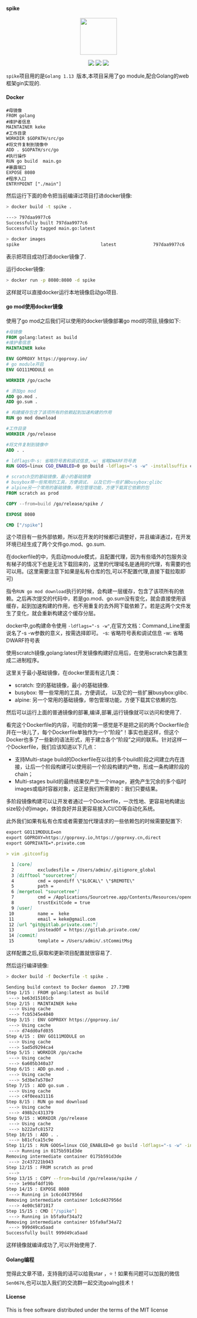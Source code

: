 #### spike
<p align="center">
<img width="100" align="center" src="public/images/logo.png" />
</p>

<p align='center'>
<img src="https://img.shields.io/badge/build-passing-brightgreen.svg">
<a href="https://twitter.com/perfactsen"><img src="https://img.shields.io/badge/twitter-keke-green.svg?style=flat&colorA=009df2"></a>
<a href="https://www.zhihu.com/people/sencoed.com/activities"><img src="https://img.shields.io/badge/%E7%9F%A5%E4%B9%8E-keke-green.svg?style=flat&colorA=009df2"></a>
</p>

`spike`项目用的是`Golang 1.13 `版本,本项目采用了go module,配合Golang的web框架gin实现的.

#### Docker
```docker
#母镜像
FROM golang
#维护者信息
MAINTAINER keke
#工作目录
WORKDIR $GOPATH/src/go
#将文件复制到镜像中
ADD . $GOPATH/src/go
#执行操作
RUN go build  main.go
#暴露端口
EXPOSE 8080
#程序入口
ENTRYPOINT ["./main"]
```

然后运行下面的命令把当前编译过项目打进docker镜像:

```bash
> docker build -t spike .

---> 797daa9977c6
Successfully built 797daa9977c6
Successfully tagged main.go:latest
```

```bash
> docker images 
spike                               latest              797daa9977c6        8 minutes ago       801MB
```

表示把项目成功打进docker镜像了.

运行docker镜像:

```bash
> docker run -p 8080:8080 -d spike
```
这样就可以直接docker运行本地镜像启动go项目.

#### go mod使用docker镜像

使用了go mod之后我们可以使用的docker镜像部署go mod的项目,镜像如下:

```dockerfile
#母镜像
FROM golang:latest as build
#维护者信息
MAINTAINER keke

ENV GOPROXY https://goproxy.io/
# go module开启
ENV GO111MODULE on

WORKDIR /go/cache

# 添加go mod
ADD go.mod .
ADD go.sum .

# 构建缓存包含了该项所有的依赖起到加速构建的作用
RUN go mod download

#工作目录
WORKDIR /go/release

#将文件复制到镜像中
ADD . .

# ldflags中-s: 省略符号表和调试信息,-w: 省略DWARF符号表
RUN GOOS=linux CGO_ENABLED=0 go build -ldflags="-s -w" -installsuffix cgo -o spike main.go

# scratch空的基础镜像，最小的基础镜像
# busybox带一些常用的工具，方便调试， 以及它的一些扩展busybox:glibc
# alpine另一个常用的基础镜像，带包管理功能，方便下载其它依赖的包
FROM scratch as prod

COPY --from=build /go/release/spike /

EXPOSE 8080

CMD ["/spike"]
```
这个项目有一些外部依赖，所以在开发的时候都已调整好，并且编译通过，在开发环境已经生成了两个文件go.mod、go.sum.

在dockerfile的中，先启动module模式，且配置代理，因为有些墙外的包服务没有梯子的情况下也是无法下载回来的，这里的代理域名是通用的代理，有需要的也可以用。(这里需要注意下如果是私有仓库的包,可以不配置代理,直接下载拉取即可)

指令`RUN go mod download`执行的时候，会构建一层缓存，包含了该项所有的依赖。之后再次提交的代码中，若是go.mod、go.sum没有变化，就会直接使用该缓存，起到加速构建的作用，也不用重复的去外网下载依赖了。若是这两个文件发生了变化，就会重新构建这个缓存分层。

docker中,go构建命令使用 `-ldflags="-s -w"`,在官方文档：Command_Line里面说名了-s -w参数的意义，按需选择即可。
-s: 省略符号表和调试信息
-w: 省略DWARF符号表

使用scratch镜像,golang:latest开发镜像构建好应用后，在使用scratch来包裹生成二进制程序。

这里关于最小基础镜像，在docker里面有这几类：

* scratch: 空的基础镜像，最小的基础镜像.
* busybox: 带一些常用的工具，方便调试， 以及它的一些扩展busybox:glibc.
* alpine: 另一个常用的基础镜像，带包管理功能，方便下载其它依赖的包.

然后可以运行上面的普通镜像的部署,编译,部署,运行镜像就可以访问和使用了.

看完这个Dockerfile的内容，可能你的第一感觉是不是把之前的两个Dockerfile合并在一块儿了，每个Dockerfile单独作为一个“阶段”！事实也是这样，但这个Docker也多了一些新的语法形式，用于建立各个“阶段”之间的联系。针对这样一个Dockerfile，我们应该知道以下几点：

* 支持Multi-stage build的Dockerfile在以往的多个build阶段之间建立内在连接，让后一个阶段构建可以使用前一个阶段构建的产物，形成一条构建阶段的chain；
* Multi-stages build的最终结果仅产生一个image，避免产生冗余的多个临时images或临时容器对象，这正是我们所需要的：我们只要结果。

多阶段镜像构建可以让开发者通过一个Dockerfile，一次性地、更容易地构建出size较小的image，体验良好并且更容易接入CI/CD等自动化系统。

此外我们如果有私有仓库或者需要加代理请求的一些依赖包的时候需要配置下:
```markdown
export GO111MODULE=on
export GOPROXY=https://goproxy.io,https://goproxy.cn,direct
export GOPRIVATE=*.private.com
```

```markdown
> vim .gitconfig

  1 [core]
  2         excludesfile = /Users/admin/.gitignore_global
  3 [difftool "sourcetree"]
  4         cmd = opendiff \"$LOCAL\" \"$REMOTE\"
  5         path =
  6 [mergetool "sourcetree"]
  7         cmd = /Applications/Sourcetree.app/Contents/Resources/opendiff-w.sh     \"$LOCAL\" \"$REMOTE\" -ancestor \"$BASE\" -merge \"$MERGED\"
  8         trustExitCode = true
  9 [user]
 10         name =  keke
 11         email = keke@gmail.com
 12 [url "git@gitlab.private.com:"]
 13         insteadOf = https://gitlab.private.com/
 14 [commit]
 15         template = /Users/admin/.stCommitMsg

```
这样配置之后,获取和更新项目配置就很容易了.

然后运行编译镜像:
```bash
> docker build -f Dockerfile -t spike .

Sending build context to Docker daemon  27.73MB
Step 1/15 : FROM golang:latest as build
 ---> be63d15101cb
Step 2/15 : MAINTAINER keke
 ---> Using cache
 ---> fcb5345e4040
Step 3/15 : ENV GOPROXY https://goproxy.io/
 ---> Using cache
 ---> d74dd0afd035
Step 4/15 : ENV GO111MODULE on
 ---> Using cache
 ---> 5ad5d9294ca4
Step 5/15 : WORKDIR /go/cache
 ---> Using cache
 ---> 6a605b340a37
Step 6/15 : ADD go.mod .
 ---> Using cache
 ---> 5d3be7a578e7
Step 7/15 : ADD go.sum .
 ---> Using cache
 ---> c4f0eea31116
Step 8/15 : RUN go mod download
 ---> Using cache
 ---> 498b2c431379
Step 9/15 : WORKDIR /go/release
 ---> Using cache
 ---> b222afc81572
Step 10/15 : ADD . .
 ---> b81cfca15c9e
Step 11/15 : RUN GOOS=linux CGO_ENABLED=0 go build -ldflags="-s -w" -installsuffix cgo -o spike main.go
 ---> Running in 0175b591d3de
Removing intermediate container 0175b591d3de
 ---> 2c437221b943
Step 12/15 : FROM scratch as prod
 ---> 
Step 13/15 : COPY --from=build /go/release/spike /
 ---> 1e90af4df19b
Step 14/15 : EXPOSE 8080
 ---> Running in 1c6cd437956d
Removing intermediate container 1c6cd437956d
 ---> 4e00c5871017
Step 15/15 : CMD ["/spike"]
 ---> Running in b5fa9af34a72
Removing intermediate container b5fa9af34a72
 ---> 999d49ca5aad
Successfully built 999d49ca5aad
```
这样镜像就编译成功了,可以开始使用了.

#### Golang编程

觉得此文章不错，支持我的话可以给我star ，:star:！如果有问题可以加我的微信`Sen0676`,也可以加入我们的交流群一起交流goalng技术！

#### License
This is free software distributed under the terms of the MIT license

